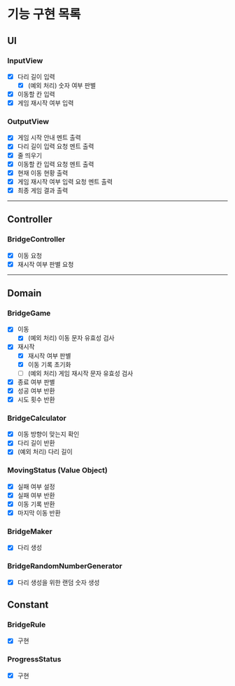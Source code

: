 # 기능 구현 목록

## UI
### InputView
- [x] 다리 길이 입력
  - [x] (예외 처리) 숫자 여부 판별
- [x] 이동할 칸 입력
- [x] 게임 재시작 여부 입력

### OutputView
- [x] 게임 시작 안내 멘트 출력
- [x] 다리 길이 입력 요청 멘트 출력
- [x] 줄 띄우기
- [x] 이동할 칸 입력 요청 멘트 출력
- [x] 현재 이동 현황 출력
- [x] 게임 재시작 여부 입력 요청 멘트 출력
- [x] 최종 게임 결과 출력
---

## Controller
### BridgeController
- [x] 이동 요청
- [x] 재시작 여부 판별 요청
---

## Domain
### BridgeGame
- [x] 이동
  - [x] (예외 처리) 이동 문자 유효성 검사
- [x] 재시작
  - [x] 재시작 여부 판별
  - [x] 이동 기록 초기화
  - [ ] (예외 처리) 게임 재시작 문자 유효성 검사
- [x] 종료 여부 판별
- [x] 성공 여부 반환
- [x] 시도 횟수 반환

### BridgeCalculator
- [x] 이동 방향이 맞는지 확인
- [x] 다리 길이 반환
- [x] (예외 처리) 다리 길이 

### MovingStatus (Value Object)
- [x] 실패 여부 설정
- [x] 실패 여부 반환
- [x] 이동 기록 반환
- [x] 마지막 이동 반환

### BridgeMaker
- [x] 다리 생성

### BridgeRandomNumberGenerator
- [x] 다리 생성을 위한 랜덤 숫자 생성

## Constant
### BridgeRule
- [x] 구현

### ProgressStatus
- [x] 구현